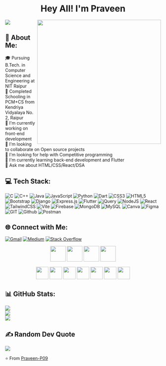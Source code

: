 <h1 align="center">Hey All! I'm Praveen</h1>

[![](https://visitcount.itsvg.in/api?id=praveen-p09&icon=3&color=0)](https://visitcount.itsvg.in)
<img align="right" src="https://user-images.githubusercontent.com/74038190/264141683-8aa99f6c-267d-4977-9cd3-1a4c11675863.gif" width="400">

## 💫 About Me:
<p>🎓 Pursuing B.Tech. in Computer Science and Engineering at NIT Raipur <br>🏫 Completed Schooling in PCM+CS from Kendriya Vidyalaya No. 2, Raipur<br>🔭 I'm currently working on front-end development<br>👥 I'm looking to collaborate on Open source projects<br>🤝 I'm looking for help with Competitive programming<br>🌱 I'm currently learning back-end development and Flutter<br>💬 Ask me about HTML/CSS/React/DSA</p>


## 💻 Tech Stack:
![C](https://img.shields.io/badge/c-%2300599C.svg?style=for-the-badge&logo=c&logoColor=white) ![C++](https://img.shields.io/badge/c++-%2300599C.svg?style=for-the-badge&logo=c%2B%2B&logoColor=white) ![Java](https://img.shields.io/badge/java-%23ED8B00.svg?style=for-the-badge&logo=openjdk&logoColor=white) ![JavaScript](https://img.shields.io/badge/javascript-%23323330.svg?style=for-the-badge&logo=javascript&logoColor=%23F7DF1E) ![Python](https://img.shields.io/badge/python-3670A0?style=for-the-badge&logo=python&logoColor=ffdd54) ![Dart](https://img.shields.io/badge/dart-%230175C2.svg?style=for-the-badge&logo=dart&logoColor=white) ![CSS3](https://img.shields.io/badge/css3-%231572B6.svg?style=for-the-badge&logo=css3&logoColor=white) ![HTML5](https://img.shields.io/badge/html5-%23E34F26.svg?style=for-the-badge&logo=html5&logoColor=white) ![Bootstrap](https://img.shields.io/badge/bootstrap-%238511FA.svg?style=for-the-badge&logo=bootstrap&logoColor=white) ![Django](https://img.shields.io/badge/django-%23092E20.svg?style=for-the-badge&logo=django&logoColor=white) ![Express.js](https://img.shields.io/badge/express.js-%23404d59.svg?style=for-the-badge&logo=express&logoColor=%2361DAFB) ![Flutter](https://img.shields.io/badge/Flutter-%2302569B.svg?style=for-the-badge&logo=Flutter&logoColor=white) ![jQuery](https://img.shields.io/badge/jquery-%230769AD.svg?style=for-the-badge&logo=jquery&logoColor=white) ![NodeJS](https://img.shields.io/badge/node.js-6DA55F?style=for-the-badge&logo=node.js&logoColor=white) ![React](https://img.shields.io/badge/react-%2320232a.svg?style=for-the-badge&logo=react&logoColor=%2361DAFB) ![TailwindCSS](https://img.shields.io/badge/tailwindcss-%2338B2AC.svg?style=for-the-badge&logo=tailwind-css&logoColor=white) ![Vite](https://img.shields.io/badge/vite-%23646CFF.svg?style=for-the-badge&logo=vite&logoColor=white) ![Firebase](https://img.shields.io/badge/Firebase-039BE5?style=for-the-badge&logo=Firebase&logoColor=white) ![MongoDB](https://img.shields.io/badge/MongoDB-%234ea94b.svg?style=for-the-badge&logo=mongodb&logoColor=white) ![MySQL](https://img.shields.io/badge/mysql-%2300000f.svg?style=for-the-badge&logo=mysql&logoColor=white) ![Canva](https://img.shields.io/badge/Canva-%2300C4CC.svg?style=for-the-badge&logo=Canva&logoColor=white) ![Figma](https://img.shields.io/badge/figma-%23F24E1E.svg?style=for-the-badge&logo=figma&logoColor=white) ![GIT](https://img.shields.io/badge/Git-fc6d26?style=for-the-badge&logo=git&logoColor=white) ![Github](https://img.shields.io/badge/github-121013?style=for-the-badge&logo=github&logoColor=white) ![Postman](https://img.shields.io/badge/Postman-FF6C37?style=for-the-badge&logo=postman&logoColor=white) 
## 🌐 Connect with Me:

[![Gmail](https://img.shields.io/badge/-Gmail-c14438?style=flat&logo=Gmail&logoColor=white)](mailto:praveen.patro911@gmail.com)
[![Medium](https://img.shields.io/badge/Medium-12100E?logo=medium&logoColor=white)](https://medium.com/@praveen.patro911) [![Stack Overflow](https://img.shields.io/badge/-Stackoverflow-FE7A16?logo=stack-overflow&logoColor=white)](https://stackoverflow.com/users/22021668) 

<p align="center">
    <a href="https://discord.gg/Bsdp4rZBtP" alt="Discord"><img src="https://user-images.githubusercontent.com/74038190/235294015-47144047-25ab-417c-af1b-6746820a20ff.gif" width="50"></a>
    <a href="https://twitter.com/praveenpatro9" alt="Twitter/X"><img src="https://user-images.githubusercontent.com/74038190/235294011-b8074c31-9097-4a65-a594-4151b58743a8.gif" width="50"></a>
    <a href="https://www.linkedin.com/in/praveen-chandra-patro-1a6a5a257/" alt="LinkedIn"><img src="https://user-images.githubusercontent.com/74038190/235294012-0a55e343-37ad-4b0f-924f-c8431d9d2483.gif" width="50"></a>
    <a href="https://www.instagram.com/praveen_p911" alt="Instagram"><img src="https://user-images.githubusercontent.com/74038190/235294013-a33e5c43-a01c-43f6-b44d-a406d8b4ab75.gif" width="50"></a>
</p>
<p align="center">    
  <a href="https://dev.to/praveenp09" alt="dev.to"><img src="https://res.cloudinary.com/practicaldev/image/fetch/s--7zXAI5wW--/c_limit,f_auto,fl_progressive,q_80,w_190/https://dev-to-uploads.s3.amazonaws.com/uploads/articles/8j7kvp660rqzt99zui8e.png" height="40" width="40"></a>
    <a href="https://www.codechef.com/users/praveenpatro99" alt="Codechef"><img src="https://i.pinimg.com/originals/c5/d9/fc/c5d9fc1e18bcf039f464c2ab6cfb3eb6.jpg" height="40" width="40"></a>
  <a href="https://codeforces.com/profile/praveen.patro911" alt="Codeforces"><img src="https://encrypted-tbn0.gstatic.com/images?q=tbn:ANd9GcQ2jceCE02769CeE2YG1Pv3_WAOCpCpK20wm64yRomjTnxXBwMApFbf7vJsx5EjzvGHpPg&usqp=CAU" height="40" width="40"></a>
  <a href="https://leetcode.com/user0812L/" alt="Leetcode"><img src="https://avatars.githubusercontent.com/u/41718343?s=200&v=4" height="40" width="40"></a>
  <a href="https://www.hackerrank.com/profile/praveen_patro911" alt="Hackerrank"><img src="https://upload.wikimedia.org/wikipedia/commons/thumb/4/40/HackerRank_Icon-1000px.png/800px-HackerRank_Icon-1000px.png" height="40" width="40"></a>
  <a href="https://devfolio.co/@cyberwarrior95" alt="Devfolio"><img src="https://pbs.twimg.com/profile_images/1507066571633864711/fYsHUznU_400x400.png" height="40" width="40"></a>
    <a href="https://praveen-p09.github.io/resume" alt="My site"><img src="https://encrypted-tbn0.gstatic.com/images?q=tbn:ANd9GcQa5vM8_4U1okzbHKrqwb44hDMk1RtN0823bgW-oUajK44lVgRPvhpvKwEsTlXlem2l8IE&usqp=CAU" height="40" width="40"></a>
  </p>


## 📊 GitHub Stats:
![](https://github-readme-stats.vercel.app/api?username=praveen-p09&theme=react&hide_border=false&include_all_commits=true&count_private=true)<br/>
![](https://github-readme-streak-stats.herokuapp.com/?user=praveen-p09&theme=react&hide_border=false)<br/>
![](https://github-readme-stats.vercel.app/api/top-langs/?username=praveen-p09&theme=react&hide_border=false&include_all_commits=true&count_private=true&layout=compact)

## ✍️ Random Dev Quote
![](https://quotes-github-readme.vercel.app/api?type=vetical&theme=tokyonight)

⭐️ From [Praveen-P09](https://github.com/praveen-p09)

